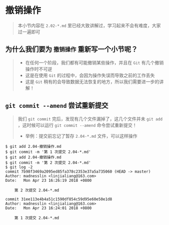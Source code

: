 # 撤销操作
> 本小节内容在 `2.02-*.md` 里已经大致讲解过，学习起来不会有难度，大家过一遍即可

## 为什么我们要为 `撤销操作` 重新写一个小节呢？
> - 在任何一个阶段，我们都有可能撤销某些操作，并且在 `Git` 有几个撤销操作时不可逆
> - 这是在使用 `Git` 的过程中，会因为操作失误而导致之前的工作丢失
> - 这是 `Git` 稍有的会导致数据无法恢复的地方，所以我们需要进一步的讲解！

## `git commit --amend` 尝试重新提交
> 我们 `git commit` 完后，发现有几个文件漏掉了，这几个文件并未 `git add` ，这时候可以运行 `git commit --amend` 命令尝试重新提交！
> - 举例：提交前忘记了暂存 `2.04-*.md` 文件，可以这样操作

```shell
$ git add 2.04-撤销操作.md
$ git commit -m '第 1 次提交 2.04-*.md'
$ git add 2.04-撤销操作.md
$ git commit -m '第 2 次提交 2.04-*.md'
$ git log -2
commit 7b98f3469a2095ed85fa378c2353e37a5a735060 (HEAD -> master)
Author: madnesslin <linjialiang@163.com>
Date:   Mon Apr 23 16:26:19 2018 +0800

    第 2 次提交 2.04-*.md

commit 31ee113e4b4a51c1590df854c59d95e60e50e1d8
Author: madnesslin <linjialiang@163.com>
Date:   Mon Apr 23 16:24:01 2018 +0800

    第 1 次提交 2.04-*.md
```

```shell

```
